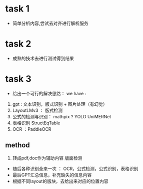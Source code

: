 # task 1
- 简单分析内容,尝试去对齐进行解析服务

# task 2
- 成熟的技术去进行测试得到结果

# task 3
- 给出一个可行的解决思路：
we have :
1. gpt : 文本识别，版式识别 + 图片处理（有幻觉）
2. LayoutLMv3 ： 版式检测
3. 公式的检测与识别： mathpix ? YOLO UniMERNet
4. 表格识别 StructEqTable
5. OCR ：PaddleOCR

## method
1. 转成pdf,doc作为辅助内容
版面检测
- 随后各种识别全来一次 ： OCR，公式检测，公式识别，表格识别
- 最后GPT汇总信息，补充缺失的信息内容
- 根据不同layout的版块，去给出来对应的位置内容